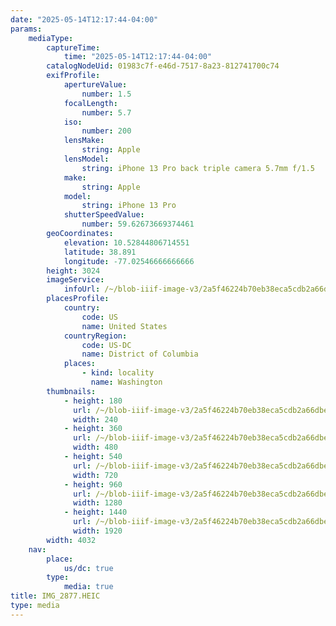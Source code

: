 ```yaml
---
date: "2025-05-14T12:17:44-04:00"
params:
    mediaType:
        captureTime:
            time: "2025-05-14T12:17:44-04:00"
        catalogNodeUid: 01983c7f-e46d-7517-8a23-812741700c74
        exifProfile:
            apertureValue:
                number: 1.5
            focalLength:
                number: 5.7
            iso:
                number: 200
            lensMake:
                string: Apple
            lensModel:
                string: iPhone 13 Pro back triple camera 5.7mm f/1.5
            make:
                string: Apple
            model:
                string: iPhone 13 Pro
            shutterSpeedValue:
                number: 59.62673669374461
        geoCoordinates:
            elevation: 10.52844806714551
            latitude: 38.891
            longitude: -77.02546666666666
        height: 3024
        imageService:
            infoUrl: /~/blob-iiif-image-v3/2a5f46224b70eb38eca5cdb2a66dbe7020f7e8c3aafb59c908655f3514db7276/info.json
        placesProfile:
            country:
                code: US
                name: United States
            countryRegion:
                code: US-DC
                name: District of Columbia
            places:
                - kind: locality
                  name: Washington
        thumbnails:
            - height: 180
              url: /~/blob-iiif-image-v3/2a5f46224b70eb38eca5cdb2a66dbe7020f7e8c3aafb59c908655f3514db7276/full/240%2C180/0/default.jpg
              width: 240
            - height: 360
              url: /~/blob-iiif-image-v3/2a5f46224b70eb38eca5cdb2a66dbe7020f7e8c3aafb59c908655f3514db7276/full/480%2C360/0/default.jpg
              width: 480
            - height: 540
              url: /~/blob-iiif-image-v3/2a5f46224b70eb38eca5cdb2a66dbe7020f7e8c3aafb59c908655f3514db7276/full/720%2C540/0/default.jpg
              width: 720
            - height: 960
              url: /~/blob-iiif-image-v3/2a5f46224b70eb38eca5cdb2a66dbe7020f7e8c3aafb59c908655f3514db7276/full/1280%2C960/0/default.jpg
              width: 1280
            - height: 1440
              url: /~/blob-iiif-image-v3/2a5f46224b70eb38eca5cdb2a66dbe7020f7e8c3aafb59c908655f3514db7276/full/1920%2C1440/0/default.jpg
              width: 1920
        width: 4032
    nav:
        place:
            us/dc: true
        type:
            media: true
title: IMG_2877.HEIC
type: media
---
```

